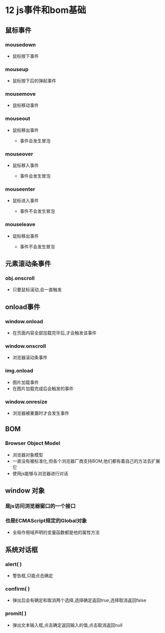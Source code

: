# 12 js事件和bom基础

## 鼠标事件

### mousedown

- 鼠标按下事件

### mouseup

- 鼠标按下后的弹起事件

### mousemove

- 鼠标移动事件

### mouseout

- 鼠标移出事件

	- 事件会发生冒泡

### mouseover

- 鼠标移入事件

	- 事件会发生冒泡

### mouseenter

- 鼠标进入事件

	- 事件不会发生冒泡

### mouseleave

- 鼠标移出事件

	- 事件不会发生冒泡

## 元素滚动条事件

### obj.onscroll

- 只要鼠标滚动,会一直触发

## onload事件

### window.onload

- 在页面内容全部加载完毕后,才会触发该事件

### window.onscroll

- 浏览器滚动条事件

### img.onload

- 图片加载事件
- 在图片加载完成后会触发的事件

### window.onresize

- 浏览器被重置时才会发生事件

## BOM 

### Browser Object Model

- 浏览器对象模型
- 一直没有被标准化,但各个浏览器厂商支持BOM,他们都有着自己的方法去扩展它
- 使用js能够与浏览器进行对话

## window  对象

### 是js访问浏览器窗口的一个接口

### 也是ECMAScript规定的Global对象

- 全局作用域声明的变量函数都是他的属性方法

## 系统对话框

### alert(  )

- 警告框,只能点击确定

### confirm(  )

- 弹出后会有确定和取消两个选择,选择确定返回true,选择取消返回false

### promit(  )

- 弹出文本输入框,点击确定返回输入的值,点击取消返回null

